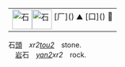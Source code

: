 <table align=left><td>
<img id=石 alt=石 height=40 src=https://f.2cn.cn/hanzi/svg/77F3.svg
align=middle><img alt=石 height=40 src=https://f.2cn.cn/a/zi-svg/77F3swjz2856.svg
align=middle> [厂]() ⛰️ [口]() 🗿   
</td></table>
  
　石[頭]()　_xr2[tou2]()_　stone.  
　[岩]()石　_[yan2]()xr2_　rock.   
